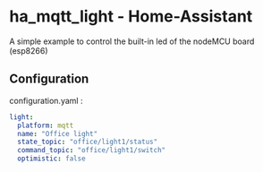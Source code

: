 # ha_mqtt_light - Home-Assistant
A simple example to control the built-in led of the nodeMCU board (esp8266)

## Configuration
configuration.yaml :
```yaml
light:
  platform: mqtt
  name: "Office light"
  state_topic: "office/light1/status"
  command_topic: "office/light1/switch"
  optimistic: false
```
